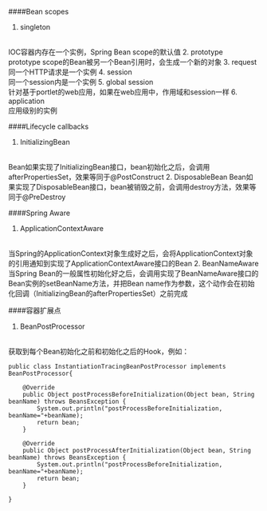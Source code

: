 ####Bean scopes
1. singleton
<br>
IOC容器内存在一个实例，Spring Bean scope的默认值
2. prototype
<br>
prototype scope的Bean被另一个Bean引用时，会生成一个新的对象
3. request
<br>
同一个HTTP请求是一个实例
4. session
<br>
同一个session内是一个实例
5. global session
<br>
针对基于portlet的web应用，如果在web应用中，作用域和session一样
6. application
<br>
应用级别的实例

####Lifecycle callbacks
1. InitializingBean
<br>
Bean如果实现了InitializingBean接口，bean初始化之后，会调用afterPropertiesSet，效果等同于@PostConstruct
2. DisposableBean
Bean如果实现了DisposableBean接口，bean被销毁之前，会调用destroy方法，效果等同于@PreDestroy

####Spring Aware
1. ApplicationContextAware
<br>
当Spring的ApplicationContext对象生成好之后，会将ApplicationContext对象的引用通知到实现了ApplicationContextAware接口的Bean
2. BeanNameAware
<br>
当Spring Bean的一般属性初始化好之后，会调用实现了BeanNameAware接口的Bean实例的setBeanName方法，并把Bean name作为参数，这个动作会在初始化回调（InitializingBean的afterPropertiesSet）之前完成

####容器扩展点
1. BeanPostProcessor
<br>
获取到每个Bean初始化之前和初始化之后的Hook，例如：

	public class InstantiationTracingBeanPostProcessor implements BeanPostProcessor{
	
		@Override
		public Object postProcessBeforeInitialization(Object bean, String beanName) throws BeansException {
			System.out.println("postProcessBeforeInitialization, beanName="+beanName);
			return bean;
		}
	
		@Override
		public Object postProcessAfterInitialization(Object bean, String beanName) throws BeansException {
			System.out.println("postProcessBeforeInitialization, beanName="+beanName);
			return bean;
		}
	
	}
